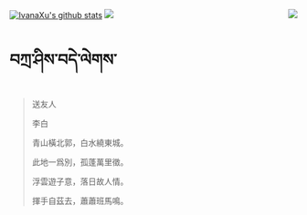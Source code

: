 [![IvanaXu's github stats](https://github-readme-stats.vercel.app/api?username=IvanaXu&show_icons=true&theme=vue-dark)](https://github.com/anuraghazra/github-readme-stats)
<img align="right" src="https://github-readme-stats.vercel.app/api/top-langs/?username=IvanaXu&langs_count=7&theme=graywhite" />
<img src="https://github-readme-stats.vercel.app/api/wakatime?username=IvanaXu&layout=compact&langs_count=6&theme=vue-dark&&custom_title=Programming Times(2021.07-)" />
# བཀྲ་ཤིས་བདེ་ལེགས་
> 送友人
> 
> 李白
> 
> 青山橫北郭，白水繞東城。
> 
> 此地一爲別，孤蓬萬里徵。
> 
> 浮雲遊子意，落日故人情。
> 
> 揮手自茲去，蕭蕭班馬鳴。
>